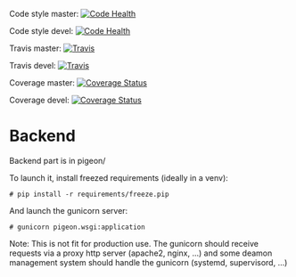 Code style master: [![Code Health](https://landscape.io/github/blatinier/onestpasdespigeons/master/landscape.svg?style=plastic)](https://landscape.io/github/blatinier/onestpasdespigeons/master)

Code style devel: [![Code Health](https://landscape.io/github/blatinier/onestpasdespigeons/devel/landscape.svg?style=plastic)](https://landscape.io/github/blatinier/onestpasdespigeons/devel)

Travis master: [![Travis](https://travis-ci.org/blatinier/onestpasdespigeons.svg?branch=master)](https://travis-ci.org/blatinier/onestpasdespigeons.svg?branch=master)

Travis devel: [![Travis](https://travis-ci.org/blatinier/onestpasdespigeons.svg?branch=devel)](https://travis-ci.org/blatinier/onestpasdespigeons.svg?branch=devel)

Coverage master: [![Coverage Status](https://coveralls.io/repos/github/blatinier/onestpasdespigeons/badge.svg?branch=mastre)](https://coveralls.io/github/blatinier/onestpasdespigeons?branch=master)

Coverage devel: [![Coverage Status](https://coveralls.io/repos/github/blatinier/onestpasdespigeons/badge.svg?branch=mastre)](https://coveralls.io/github/blatinier/onestpasdespigeons?branch=devel)


# Backend

Backend part is in pigeon/

To launch it, install freezed requirements (ideally in a venv):

    # pip install -r requirements/freeze.pip

And launch the gunicorn server:

    # gunicorn pigeon.wsgi:application

Note: This is not fit for production use. The gunicorn should receive requests via a proxy http server (apache2, nginx, ...) and some deamon management system should handle the gunicorn (systemd, supervisord, ...)
